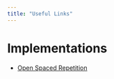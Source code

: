 ```yaml
---
title: "Useful Links"
---
```


# Implementations

- [Open Spaced Repetition](https://github.com/open-spaced-repetition)
